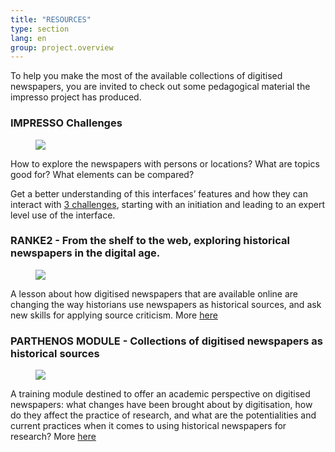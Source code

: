 ```yaml
---
title: "RESOURCES"
type: section
lang: en
group: project.overview
---
```


To help you make the most of the available collections of digitised newspapers, you are invited to check out some pedagogical material the impresso project has produced.

<!-- more -->


### IMPRESSO Challenges

<figure class='respect-margin'>
      <img class='cover' src='{{ site.url }}/assets/images/challenges-screenshot.defe3ef0.png'>
      <figcaption class="wrapper">
          <p></p>
      </figcaption>
    </figure>

How to explore the newspapers with persons or locations? What are topics good for? What elements can be compared?

Get a better understanding of this interfaces’ features and how they can interact with [3 challenges](https://impresso-project.ch/assets/impresso-challenges-1.2.3.pdf), starting with an initiation and leading to an expert level use of the interface.

### RANKE2 - From the shelf to the web, exploring historical newspapers in the digital age.

<figure class='respect-margin'>
      <img class='cover' src='{{ site.url }}/assets/images/FZ_ranke2.png'>
      <figcaption class="wrapper">
          <p></p>
      </figcaption>
    </figure>

A lesson about how digitised newspapers that are available online are changing the way historians use newspapers as historical sources, and ask new skills for applying source criticism. More [here](https://ranke2.uni.lu/u/exploring-historical-newspapers/)

### PARTHENOS MODULE - Collections of digitised newspapers as historical sources
<figure class='respect-margin'>
      <img class='cover' src='{{ site.url }}/assets/images/FZ_parthenos.png'>
      <figcaption class="wrapper">
          <p></p>
      </figcaption>
    </figure>

A training module destined to offer an academic perspective on digitised newspapers: what changes have been brought about by digitisation, how do they affect the practice of research, and what are the potentialities and current practices when it comes to using historical newspapers for research? More [here](https://training.parthenos-project.eu/sample-page/digital-humanities-research-questions-and-methods/collections-of-digital-newspapers-as-historical-sources/)

